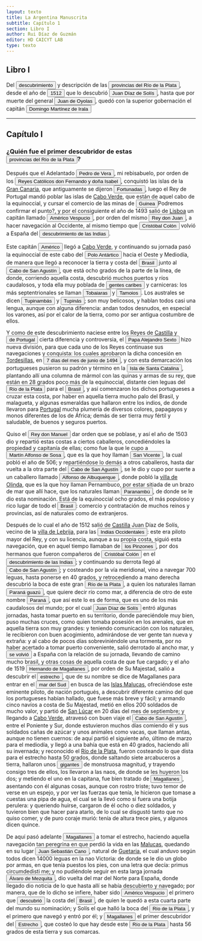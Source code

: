 ```yaml
---
layout: texto
title: La Argentina Manuscrita
subtitle: Capítulo 1
section: Libro I
author: Rui Díaz de Guzmán
editor: HD CAICYT LAB
type: texto
---
```

## Libro I


Del <button class="balloon" data-balloon-pos="up" data-balloon-length="large" data-balloon="Se refiere a la primera expedición que documenta con certeza el descubrimiento del Río de la Plata,​ realizada al mando del piloto mayor Juan Díaz de Solís, entre 1515 y 1516, por orden del rey Fernando el Católico. La intención de llegar a las islas Molucas descubriendo un paso entre los océanos Atlántico y Pacífico, se vio frustrada por la muerte de Díaz de Solís en el río de la Plata, debiéndose retornar a España. La expedición realizó la formal toma de posesión para España de los territorios que le correspondían al sur del Brasil portugués de acuerdo al Tratado de Tordesillas.">descubrimiento</button> y descripción de las <a href="https://recogito.pelagios.org/document/wzqxhk0h3vpikm/part/1/edit#2b30811c-3e7a-4b4d-884b-888fb6606916" target="_blank"><button class="balloon" data-balloon-pos="up" data-balloon-length="large" data-balloon="Refiere a la Provincia del Río de la Plata, un espacio creado a partir de las capitulaciones que firmó el primer adelantado Pedro de Mendoza con Carlos I en 1534.La misma limitaba al norte con los territorios otorgados a Diego de Almagro, ocupando una franja que se extendería entre el Mar del Sur y el Mar Océano Austral. La exploración y ocupación efectiva del terreno delimitarían el espacio de la provincia del Río de la Plata al sector atlántico y específicamente, al eje fluvial Paraná-Plata.">provincias del Río de la Plata</button></a>, desde el año de <button class="balloon" data-balloon-pos="up" data-balloon-length="large" data-balloon="La primera expedición que documenta con certeza el descubrimiento del Río de la Plata,​ fue la realizada al mando del piloto mayor Juan Díaz de Solís, entre 1515 y 1516, por orden del rey Fernando el Católico. La intención de llegar a las islas Molucas descubriendo un paso entre los océanos Atlántico y Pacífico, se vio frustrada por la muerte de Díaz de Solís en el río de la Plata, debiéndose retornar a España. La expedición realizó la formal toma de posesión para España de los territorios que le correspondían al sur del Brasil portugués de acuerdo al Tratado de Tordesillas.">1512</button> que lo descubrió <button class="balloon" data-balloon-pos="up" data-balloon-length="large" data-balloon="Juan Pedro Díaz de Solís (o João Pedro Dias de Solis en portugués) (Lebrija (Sevilla), 1470,​ o São Pedro de Solis (Alentejo) Portugal3​ – Punta Gorda, Uruguay, 20 de enero de 1516) fue un navegante y un explorador, uno de los primeros en llegar al Río de la Plata.  Solís fue además piloto mayor, uno de los cargos de mayor jerarquía dentro de la corona española en la carrera de Indias. Bibliografía Medina, José Toribio, Juan Díaz de Solís. Estudio Histórico, Santiago de Chile, 1898.">Juan Díaz de Solís</button>, hasta que por muerte del general <button class="balloon" data-balloon-pos="up" data-balloon-length="large" data-balloon="Refiere a Juan de Ayolas (Briviesca de la Bureba, Corona de Castilla, 1493 o ¿ca. 1510? – Candelaria del Chaco Boreal, gobernación del Río de la Plata y del Paraguay, 1538) era un explorador español que fuera vecino fundador de la primera Buenos Aires, acompañando al adelantado Pedro de Mendoza, y que nominalmente fuera nombrado como teniente de gobernador general de Asunción en 1537, para convertirse al poco tiempo y en forma igualmente nominal en gobernador del Río de la Plata y del Paraguay pero nunca ejercería como tal por estar en plena exploración.">Juan de Oyolas</button>, quedó con la superior gobernación el capitán <button class="balloon" data-balloon-pos="up" data-balloon-length="large" data-balloon="Domingo Martínez de Irala (Vergara de la Hermandad de Guipúzcoa, Corona de Castilla, 1509 - Asunción del Paraguay, Virreinato del Perú, 3 de octubre de 1556) fue un conquistador, explorador y colonizador español que como lugarteniente de Juan de Ayolas quien lo nombrara interinamente hasta que regresara como teniente de gobernador de La Candelaria en 1537, luego lo sería de hecho, y posteriormente elegido por el pueblo según real cédula, como teniente de gobernador general de Asunción.Ocupó tres veces el cargo de gobernador interino del Río de la Plata y del Paraguay, en los períodos de 1539 a 1542, de 1544 hasta 1548 y por último desde 1549. El emperador Carlos V lo nombraría definitivamente como titular en el cargo gubernamental en el año 1555, que lo ostentaría hasta su fallecimiento.En 1543 fundó en el Chaco Boreal el Puerto de los Reyes, a orillas del río Paraguay y del pantano de los Jarayes, sobre las costas de la laguna La Gaiba.">Domingo Martínez de Irala</button>

------------------------------


## Capítulo I

### ¿Quién fue el primer descubridor de estas <a href="https://recogito.pelagios.org/document/wzqxhk0h3vpikm/part/1/edit#88b6c150-30d8-4d25-9fb0-2af3f50a93f2" target="_blank"><button class="balloon" data-balloon-pos="up" data-balloon-length="large" data-balloon="Refiere a la Provincia del Río de la Plata, un espacio creado a partir de las capitulaciones que firmó el primer adelantado Pedro de Mendoza con Carlos I en 1534.La misma limitaba al norte con los territorios otorgados a Diego de Almagro, ocupando una franja que se extendería entre el Mar del Sur y el Mar Océano Austral. La exploración y ocupación efectiva del terreno delimitarían el espacio de la provincia del Río de la Plata al sector atlántico y específicamente, al eje fluvial Paraná-Plata.. El Virreinato del Río de la Plata nació de una escisión del Virreinato del Perú e integró los territorios de las gobernaciones de Buenos Aires, Paraguay, Tucumán y Santa Cruz de la Sierra, el corregimiento de Cuyo de la capitanía general de Chile y los corregimientos de la provincia de Charcas. Actualmente este territorio forma las repúblicas de Argentina, Uruguay, Paraguay, Bolivia, partes del sur de Brasil, del norte de Chile y del sureste de Perú, así como también las disputadas islas Malvinas.">provincias del Río de la Plata</button></a>?


Después que el Adelantado <button class="balloon" data-balloon-pos="up" data-balloon-length="large" data-balloon="Pedro de Vera fue gobernador de las islas Canarias y una figura de referencia para el linaje de Álvar Núñez Cabeza de Vaca, de quien fuera abuelo materno. Antepasado de Ruiz Diaz de Guzmán">Pedro de Vera</button>, mi rebisabuelo, por orden de los <button class="balloon" data-balloon-pos="up" data-balloon-length="large" data-balloon="Los Reyes Católicos fue la denominación que recibieron los esposos Fernando II de Aragón e Isabel I de Castilla, soberanos de la Corona de Castilla (1474-1504) y de la Corona de Aragón (1479-1516).Los reyes accedieron al trono de Castilla tras la Guerra de Sucesión Castellana (1475-1479) contra los partidarios de la princesa Juana, apodada &quot;la Beltraneja&quot;, hija del rey Enrique IV de Castilla. En 1479 Fernando heredó el trono de Aragón al morir su padre, el rey Juan II de Aragón. Isabel y Fernando reinaron juntos hasta la muerte de ella en 1504. Entonces Fernando quedó únicamente como rey de Aragón, pasando Castilla a su hija Juana, apodada &quot;la Loca&quot;, y a su marido, Felipe de Austria, apodado &quot;el Hermoso&quot;, Archiduque de Austria, duque de Borgoña y conde de Flandes, perteneciente a la casa de Habsburgo. Sin embargo Fernando no renunció a controlar Castilla y, tras morir Felipe en 1506 y ser declarada Juana incapaz, consiguió ser nombrado regente del reino hasta su muerte en 1516.">Reyes Católicos don Fernando y doña Isabel</button>, conquistó las islas de la <a href="https://recogito.pelagios.org/document/wzqxhk0h3vpikm/part/1/edit#734000cc-1918-40c3-ad5f-450df45397b8" target="_blank">Gran Canaria</a>, que antiguamente se dijeron <a href="https://recogito.pelagios.org/document/wzqxhk0h3vpikm/part/1/edit#f0416f75-deb2-4baa-adc3-2152caca6e90" target="_blank"><button class="balloon" data-balloon-pos="up" data-balloon-length="large" data-balloon="Se refiere a las islas Afortunadas de la tradición clásica latina, que se identificaron con las islas Canarias. Bibliografía: Martínez Hernández, Marcos, &quot;Islas míticas en relación con Canarias&quot;, en Cuadernos de Filología Clásica. Estudios griegos e indoeuropeos, vol. 20, 2010, pp. 139-158.">Fortunadas</button></a>, luego el Rey de Portugal mandó poblar las islas de <a href="https://recogito.pelagios.org/document/wzqxhk0h3vpikm/part/1/edit#0375b414-4aa2-4fb2-8854-9ace9e0239d8" target="_blank">Cabo Verde</a>, que están de aquel cabo de la equinoccial, y cursar el comercio de las minas de <button class="balloon" data-balloon-pos="up" data-balloon-length="large" data-balloon="Hay que revisar esta ubicación, porque no refiere a la Guinea actual, sino más bien a la región actual del Golfo de Guinea. En todo caso es un punto costero.">Guinea</button><note target="recogito-dd3179f3-3a67-48ed-a55f-69d39196f215" resp="romideleon">Podremos confirmar el punto?</note>, y por el consiguiente el año de 1493 salió de <a href="https://recogito.pelagios.org/document/wzqxhk0h3vpikm/part/1/edit#f9372909-25f5-4d1d-aaad-4708f95bf934" target="_blank">Lisboa</a> un capitán llamado <button class="balloon" data-balloon-pos="up" data-balloon-length="large" data-balloon="Américo Vespucio (en italiano Amerigo Vespuccia; Florencia, 9 de marzo de 1454-Sevilla, 22 de febrero de 1512) fue un comerciante y cosmógrafo florentino, naturalizado castellano en 1505, que participó en al menos dos viajes de exploración al &quot;Nuevo Mundo&quot;, continente que hoy en día se llama América en su honor. Desempeñó cargos importantes en la Casa de Contratación de Sevilla, de la que fue nombrado piloto mayor en 1508; pero su fama universal se debe a dos obras publicadas bajo su nombre entre 1503 y 1505: el Mundus Novus y la Carta a Soderini, que le atribuyen un papel protagonista en el &quot;Descubrimiento de América&quot; y su identificación como un nuevo continente. Por esta razón el cartógrafo Martín Waldseemüller en su mapa Universalis Cosmographia, de 1507 acuñó el nombre de &quot;América&quot; en su honor como designación para el Nuevo Mundo. El relato a menudo fantasioso y contradictorio de sus viajes lo han ubicado como una de las figuras más controvertidas de la era de los descubrimientos. Abulafia, David, El descubrimiento de la humanidad. Encuentros atlánticos en la era de Colón, Barcelona, Crítica, 2009 [2008].Metcalf, Alida C., &quot;Amerigo Vespucci and the Four Finger (Kunstmann II) World Map&quot;, en e Perimetron, vol. 7, núm. 1, 2012, pp. 36-44. Levillier, Roberto (ed.), El Nuevo Mundo. Cartas relativas a sus viajes y descubrimientos, Buenos Aires, Nova,1951.Barrera-Osorio, Antonio, Experiencing Nature. The Spanish American Empire and the Early Scientific Revolution, Austin, University of Texas Press, 2006.">Américo Vespucio</button>, por orden del mismo <button class="balloon" data-balloon-pos="up" data-balloon-length="large" data-balloon="Juan II de Avís, apodado el Príncipe tirano para sus contemporáneos o, más recientemente, el Príncipe perfecto (Lisboa, 3 de marzo de 1455 - Alvor, 25 de octubre de 1495), fue rey de Portugal. Era hijo del rey Alfonso V el Africano y de su esposa, Isabel. Juan II sucedió a su padre en 1477 cuando su padre se retiró a un monasterio y se convirtió en rey en 1481.">Rey don Juan</button>, a hacer navegación al Occidente, al mismo tiempo que <button class="balloon" data-balloon-pos="up" data-balloon-length="large" data-balloon="Cristóbal Colón, Cristoforo Colombo en italiano o Christophorus Columbus en latín (Génova,n. 1​1​2​ c. 1436-14513​-Valladolid, 20 de mayo de 1506), fue un navegante, cartógrafo, almirante, virrey y gobernador general de las Indias Occidentales al servicio de la Corona de Castilla. Es famoso por haber realizado el &quot;descubrimiento&quot; de América, el 12 de octubre de 1492, al llegar a la isla de Guanahani, actualmente en las Bahamas.Efectuó cuatro viajes a las Indias —denominación del continente americano hasta la publicación del Planisferio de Martín Waldseemüller en 1507— y aunque posiblemente no fue el primer explorador europeo de América, se le considera el descubridor de un nuevo continente —por eso llamado el Nuevo Mundo— para Europa, al ser el primero que trazó una ruta de ida y vuelta a través del océano Atlántico y dio a conocer la noticia. Este hecho impulsó decisivamente la expansión mundial de la civilización europea, y la conquista y colonización por varias de sus potencias del continente americano.Abulafia, David, El descubrimiento de la humanidad. Encuentros atlánticos en la era de Colón, Barcelona, Crítica, 2009 [2008].">Cristóbal Colón</button> volvió a España del <button class="balloon" data-balloon-pos="up" data-balloon-length="large" data-balloon="Refiere al denominado &quot;Descubrimiento de América&quot;,  acontecimiento histórico que comenzó con la llegada a América el 12 de octubre de 1492 de una expedición capitaneada por Cristóbal Colón por mandato de los reyes Isabel y Fernando de Castilla que había partido del Puerto de Palos dos meses y nueve días antes y, tras cruzar el océano Atlántico, llegó a una isla del continente americano, Guanahaní, a lo que él creía era la India. Varios años después los europeos fueron dándose cuenta de que las tierras a las que había llegado Colón no estaban conectadas por tierra sino que formaban un continente distinto, y a partir de 1507 se le empezaría a llamar América.">descubrimiento de las Indias</button>. 

Este capitán <button class="balloon" data-balloon-pos="up" data-balloon-length="large" data-balloon="Refiere a Américo Vespucio">Américo</button> llegó a <a href="https://recogito.pelagios.org/document/wzqxhk0h3vpikm/part/1/edit#a55447af-d8b8-4daf-b313-efb3f4805621" target="_blank">Cabo Verde</a>, y continuando su jornada pasó la equinoccial de este cabo del <button class="balloon" data-balloon-pos="up" data-balloon-length="large" data-balloon="Entiendo que Antártica es una denominación que viene de las cosmografía de la época para indicar territorios opuestos al hemisferio norte, es decir que se ubican en el hemisferio sur (por ejemplo, el asentamiento francés en Guanabara es llamado Francia Antática.">Polo Antártico</button> hacia el Oeste y Mediodía, de manera que llegó a reconocer la tierra y costa del <a href="https://recogito.pelagios.org/document/wzqxhk0h3vpikm/part/1/edit#202305ef-2550-4afc-80b1-3051aefcc830" target="_blank"><button class="balloon" data-balloon-pos="up" data-balloon-length="large" data-balloon="La costa de lo que hoy es territorio brasileño fue el primer punto al que llegaron los europeos en América del Sur. La primera expedición que exploró la región fue un desprendimiento de la flota portuguesa que Vasco da Gama (c. 1460-1524) llevaba hacia Oriente. Las naves dirigidas por Pedro Álvarez de Cabral (1467-1520) se alejaron excesivamente de la costa de África y terminaron en el extremo sur de actual territorio del Estado de Bahía, en que el permanecieron entre abril y mayo del año 1500. Los portuguese establecieron en la costa precarias feitorias para comerciar verzino o palo brasil con los nativos de las sociedades tupí y guaraní. Recién en 1530 la corona brasileña tomaría acciones decididas para organizar la ocupación y las actividades de explotación portuguesas, al instaurar el régimen de capitanías hereditarias que estructuraría el establecimiento colonial lusitano en Brasil. Bibliografía: Johnson, H. B., &quot;Portuguese Settlement, 1500-1580&quot;, en Bethell, Leslie (ed.), Colonial Brazil, Cambridge, Cambridge University Press, 1987, pp. 1-38; Abulafia, David, El descubrimiento de la humanidad. Encuentros atlánticos en la era de Colón, Barcelona, Crítica, 2009 [2008]; Metcalf, Alida C., Go-Betweens and the Colonization of Brazil, 1500-1600, Austin, University of Texas Press, 2005; Vaz de Caminha, Pêro, Carta del descubrimiento del Brasil, Barcelona, Acantilado, 2009.">Brasil</button></a> junto al <a href="https://recogito.pelagios.org/document/wzqxhk0h3vpikm/part/1/edit#7e5a4789-1638-423f-8f87-88f980ead1df" target="_blank"><button class="balloon" data-balloon-pos="up" data-balloon-length="large" data-balloon="Santo Agostinho, Cabo de Consolación, Pernambuco, Brasil.Refiere a este lugar?">Cabo de San Agustín</button></a>, que está ocho grados de la parte de la línea, de donde, corriendo aquella costa, descubrió muchos puertos y ríos caudalosos, y toda ella muy poblada de <button class="balloon" data-balloon-pos="up" data-balloon-length="large" data-balloon="La referencia a los caribes, realizada primero por Cristóbal Colón para nombrar a los supuestos enemigos de los taínos de Guanahaní, fue utilizada repetidamente en el curso del siglo XVI para caracterizar a las sociedades americanas que practicaban canibalismo ritual. BIbliografía: Abulafia, David, El descubrimiento de la humanidad. Encuentros atlánticos en la era de Colón, Barcelona, Crítica, 2009 [2008]; Carneiro Da Cunha, Manuela L.; Viveiros de Castro, &quot;Vingança e temporalidade: os tupinamba&quot;, en JSA, vol. LXXI, 1985, pp. 191-208. Fausto, Carlos, &quot;Fragmentos de histórica e cultura tupinambá. Da etnologia como instrumento crítico de conhecimento etno-histórico&quot;, en Carneiro Da Cunha, Manuela L. (org.), História dos índios no Brasil, San Pablo, Fundação de Amparo à Pesquisa do Estado de São Paulo-Companhia das Letras-Secretaria Municipal de Cultura Prefeitura do Município de São Paulo, 1992, pp. 381-396;  Lestringant, Frank, The Discovery and Representation of the Cannibal from Columbus to Jules Verne, Berkeley, University of California Press, 1997 [1994].">gentes caribes</button> y carniceras: los más septentrionales se llaman <button class="balloon" data-balloon-pos="up" data-balloon-length="large" data-balloon="Refiere a los nativos Tobayaras, pueblos septentrionales de Brasil.. Carneiro Da Cunha, Manuela L. (org.), História dos índios no Brasil, San Pablo, Fundação de Amparo à Pesquisa do Estado de São Paulo-Companhia das Letras-Secretaria Municipal de Cultura Prefeitura do Município de São Paulo, 1992">Tobaiaras</button> y <button class="balloon" data-balloon-pos="up" data-balloon-length="large" data-balloon="Por tamoios o tamoyos se conocen a los indígenas que habitaban las costas de los actuales estados brasileños de San Pablo y Río de Janeiro.. Carneiro Da Cunha, Manuela L. (org.), História dos índios no Brasil, San Pablo, Fundação de Amparo à Pesquisa do Estado de São Paulo-Companhia das Letras-Secretaria Municipal de Cultura Prefeitura do Município de São Paulo, 1992; Monteiro, John M., &quot;The Crises and Transformations of Invaded Societies: Coastal Brazil in the Sixteenth Century&quot; en en Salomon, Frank; Schwartz, Stuart B. (eds.), The Cambridge History of the Native Peoples of the Americas. Volume III. Part I, Cambridge, Cambridge University Press, 1999, p. 973-1023.">Tamoios</button>. Los australes se dicen <button class="balloon" data-balloon-pos="up" data-balloon-length="large" data-balloon="El término tupinambá es un etnónimo que significa el más antiguo o el primero, y se refiere a una nación indígena de la que formaban parte los tamoios, los temiminó, los tupiniquim y los tupinambáes propiamente dichos.Más abajo, en el capítulo V, aparecen mencionados como tupís.. Carneiro Da Cunha, Manuela L. (org.), História dos índios no Brasil, San Pablo, Fundação de Amparo à Pesquisa do Estado de São Paulo-Companhia das Letras-Secretaria Municipal de Cultura Prefeitura do Município de São Paulo, 1992; Silva Noelli, Francisco, &quot;The tupi  expansion&quot;, en Silverman, Helaine; Isbell, William H. (eds.), Handbook of South American Archaeology, op. cit., pp. 659-670; Carneiro Da Cunha, Manuela L.; Viveiros de Castro, &quot;Vingança e temporalidade: os tupinamba&quot;, en JSA, vol. LXXI, 1985, pp. 191-208.">Tupinambás</button> y <button class="balloon" data-balloon-pos="up" data-balloon-length="large" data-balloon="Tupinas habitantes primitivos y feroces de la Bahía de Todos los Santos (Brasil), luego de expulsar a los Tapuyas.. Carneiro Da Cunha, Manuela L. (org.), História dos índios no Brasil, San Pablo, Fundação de Amparo à Pesquisa do Estado de São Paulo-Companhia das Letras-Secretaria Municipal de Cultura Prefeitura do Município de São Paulo, 1992; Silva Noelli, Francisco, &quot;The tupi  expansion&quot;, en Silverman, Helaine; Isbell, William H. (eds.), Handbook of South American Archaeology, op. cit., pp. 659-670.">Tupinás</button>; son muy belicosos, y hablan todos casi una lengua, aunque con alguna diferencia: andan todos desnudos, en especial los varones, así por el calor de la tierra, como por ser antigua costumbre de ellos. 

Y como de este descubrimiento naciese entre los Reyes de <a href="https://recogito.pelagios.org/document/wzqxhk0h3vpikm/part/1/edit#706e3a0b-5adc-4455-acbd-feb7c9334bcb" target="_blank">Castilla</a> y <button class="balloon" data-balloon-pos="up" data-balloon-length="large" data-balloon="Refiere al Rey Juan antes mencionado">de Portugal</button> cierta diferencia y controversia, el <button class="balloon" data-balloon-pos="up" data-balloon-length="large" data-balloon="Alejandro VI (Játiva, Valencia, c. 1431–Roma, 18 de agosto de 1503) fue el papa n.º 214 de la Iglesia católica entre 1492 y 1503. Su nombre de nacimiento, en valenciano, era Roderic de Borja (Rodrigo de Borja en castellano o Borgia en italiano). Hijo de Jofré de Borja y Escrivà y de Isabel de Borja, hermana de Alfonso de Borja, obispo de Valencia y futuro papa Calixto III. Rodrigo Borja alcanzó el poder gracias al nepotismo y lo mantuvo por él, consiguiendo su ascenso dentro de la jerarquía de la Iglesia católica gracias a su relación con el papa Calixto III, de quien era sobrino. Esta relación familiar le facilitó el acceso a Cardenal diácono y el desempeño de numerosos cargos de gran importancia dentro y fuera de la Curia Romana, que le permitieron hacerse con las influencias políticas y el prestigio que, finalmente, le llevaron al solio pontificio en 1492.">Papa Alejandro Sexto</button> hizo nueva división, para que cada uno de los Reyes continuase sus navegaciones y conquista: los cuales aprobaron la dicha concesión en <a href="https://recogito.pelagios.org/document/wzqxhk0h3vpikm/part/1/edit#ec75af8b-0ea4-46ae-b217-f0e7af6d6d26" target="_blank">Tordesillas</a>, en <button class="balloon" data-balloon-pos="up" data-balloon-length="large" data-balloon="El Tratado de Tordesillas (en portugués: Tratado de Tordesilhas) fue el compromiso suscrito en la localidad de Tordesillas —situada en la actual provincia de Valladolid, en España—, el 7 de junio de 1494, entre los representantes de Isabel y Fernando, reyes de Castilla y de Aragón, por una parte, y los del rey Juan II de Portugal, por la otra, en virtud del cual se estableció un reparto de las zonas de navegación y conquista del océano Atlántico y del Nuevo Mundo mediante una línea situada 370 leguas al oeste de las islas de Cabo Verde, a fin de evitar conflictos de intereses entre la Monarquía Hispánica y el Reino de Portugal. En la práctica este tratado garantizaba al reino portugués que los españoles no interferirían en su ruta del cabo de Buena Esperanza, y viceversa los primeros no lo harían en las recientemente descubiertas Antillas.Aunque por Tratado de Tordesillas se conoce al convenio de límites en el océano Atlántico, ese día se firmó también en Tordesillas otro tratado por el cual se delimitaron las pesquerías del mar entre el cabo Bojador y el Río de Oro, y los límites del Reino de Fez en el norte de África.">7 días del mes de junio de 1494</button>, y con esta demarcación los portugueses pusieron su padrón y término en la <button class="balloon" data-balloon-pos="up" data-balloon-length="large" data-balloon="Es la isla que alberga actualmente a la ciudad de Florianópolis, sobre la costa del estado de Santa Catalina. La isla fue bautizada con su nombre moderno por Sebastián Caboto, que realizó allí una larga parada de reabastecimiento de su armada antes de adentrarse a explorar el Río de la Plata.">Isla de Santa Catalina</button>, plantando allí una columna de mármol con las quinas y armas de su rey, que están en 28 grados poco más de la equinoccial, distante cien leguas del <a href="https://recogito.pelagios.org/document/wzqxhk0h3vpikm/part/1/edit#f7fac2c2-9d21-43d9-899f-a427c504c655" target="_blank"><button class="balloon" data-balloon-pos="up" data-balloon-length="large" data-balloon="Refiere al Río">Río de la Plata</button></a> para el <a href="https://recogito.pelagios.org/document/wzqxhk0h3vpikm/part/1/edit#9ec88dac-b92e-4341-b780-d20e7ee64823" target="_blank"><button class="balloon" data-balloon-pos="up" data-balloon-length="large" data-balloon="La costa de lo que hoy es territorio brasileño fue el primer punto al que llegaron los europeos en América del Sur. La primera expedición que exploró la región fue un desprendimiento de la flota portuguesa que Vasco da Gama (c. 1460-1524) llevaba hacia oriente. Las naves dirigidas por Pedro Álvarez de Cabral (1467-1520) se alejaron excesivamente de la costa de África y terminaron en el extremo sur de actual territorio del Estado de Bahía, en que el permanecieron entre abril y mayo del año 1500. Los portuguese establecieron en la costa precarias feitorias para comerciar verzino o palo brasil con los nativos de las sociedades tupí y guaraní nativas. Recién en 1530 la corona brasileña tomaría acciones decididas para organizar la ocupación portuguesa y las actividades de explotación, cuando instaura el régimen de capitanías hereditarias que estructuraría el establecimiento colonial lusitano en brasil. Bibliografía: Johnson, H. B., &quot;Portuguese Settlement, 1500-1580&quot;, en Bethell, Leslie (ed.), Colonial Brazil, Cambridge, Cambridge University Press, 1987, pp. 1-38; Abulafia, David, El descubrimiento de la humanidad. Encuentros atlánticos en la era de Colón, Barcelona, Crítica, 2009 [2008]; Metcalf, Alida C., Go-Betweens and the Colonization of Brazil, 1500-1600, Austin, University of Texas Press, 2005; Vaz de Caminha, Pêro, Carta del descubrimiento del Brasil, Barcelona, Acantilado, 2009.">Brasil</button></a>, y así comenzaron los dichos portugueses a cruzar esta costa, por haber en aquella tierra mucho palo del Brasil, y malagueta, y algunas esmeraldas que hallaron entre los indios, de donde llevaron para <a href="https://recogito.pelagios.org/document/wzqxhk0h3vpikm/part/1/edit#9e50c2e3-d75b-4356-a532-f67628f8f5a8" target="_blank">Portugal</a> mucha plumería de diversos colores, papagayos y monos diferentes de los de África; demás de ser tierra muy fértil y saludable, de buenos y seguros puertos. 

Quiso el <button class="balloon" data-balloon-pos="up" data-balloon-length="large" data-balloon="Manuel I de Portugal, apodado El Afortunado (Alcochete, 31 de mayo de 1469 - Lisboa, 13 de diciembre de 1521) fue rey de Portugal. Fue el octavo hijo del infante Fernando de Portugal, duque de Viseu e hijo de Eduardo I, y de la infanta Beatriz de Aveiro, nieta de Juan I. En 1495 sucedió en el trono de Portugal a su primo Juan II quien, a la sazón, era también su cuñado al estar casado con su hermana Leonor de Viseu. Se le apodó O Venturoso y O Bem-Aventurado por los grandes logros y acontecimientos acaecidos durante su reinado, entre ellos el descubrimiento de la ruta Atlántica hacia las Indias por el cabo de Buena Esperanza y el descubrimiento de Brasil.">Rey don Manuel</button> dar orden que se poblase, y así el año de 1503 dio y repartió estas costas a ciertos caballeros, concediéndoles la propiedad y capitanía de ellas; como fue la que le cupo a <button class="balloon" data-balloon-pos="up" data-balloon-length="large" data-balloon="Martim Afonso de Sousa (Vila Viçosa, 1500 - Lisboa, 21 de julio de 1571), fue un noble, marino y militar portugués, recordado por haber participado en la primera expedición colonizadora de Brasil y por haber sido gobernador de la India portuguesa (1542-1545).. Es difícil la identificación de este personaje, ya que el Martín Alfonso de Sousa (1500-1571) referido tendría tres años al momento de las cesiones que meciona Ruy Díaz. Podría quizás tratarse de un homónimo. La gran figura posrtuguesa en el Brasil durante ese período fue Gonzalo Coelho (c. 1450-1512) quien condujo la segunda expedición portuguesa al Brasil en 1501 que desembarcó en el cabo de San Agustín, exploró la costas brasileñas y habría llevado a Américo Vespucio en su supuesto primer viaje. Coelho volvió a Brasil entre 1503 y 1504, cuando fundó Porto Seguro. Esta actidad fue realizada con la primera concesión firmada por el Rey de Portugal autorizando la explotación del palo brasil. Bibliografía: Johnson, H. B., &quot;Portuguese Settlement, 1500-1580&quot;, en Bethell, Leslie (ed.), Colonial Brazil, Cambridge, Cambridge University Press, 1987;  Metcalf, Alida, Go-Betweens and the Colonization of Brazil, 1500-1600, Austin, University of Texas Press, 2005,">Martín Alfonso de Sosa</button>, que es la que hoy llaman <a href="https://recogito.pelagios.org/document/wzqxhk0h3vpikm/part/1/edit#249a7a12-000e-467d-8795-7e96d8829fa8" target="_blank"><button class="balloon" data-balloon-pos="up" data-balloon-length="large" data-balloon="Refiere a la zona de Sao Pablo, Brasil. Primer asentamiento en la zona.">San Vicente</button></a>, la cual pobló el año de 506; y repartiéndose lo demás a otros caballeros, hasta dar vuelta a la otra parte del <a href="https://recogito.pelagios.org/document/wzqxhk0h3vpikm/part/1/edit#73a881ef-7d8e-440f-974a-7233e8273762" target="_blank"><button class="balloon" data-balloon-pos="up" data-balloon-length="large" data-balloon="Santo Agostinho, Cabo de Consolación, Pernambuco, Brasil">Cabo de San Agustín</button></a>, se le dio y cupo por suerte a un caballero llamado <button class="balloon" data-balloon-pos="up" data-balloon-length="large" data-balloon="Creo que refiere a Jorge de Albuquerque Coelho, hijo de Duarte Coelho Pereira (Porto, ca. 1485 - Lisboa, 7 de agosto de 1554) fue un militar y administrador colonial portugués. Fue el primer Capitán-donatario de la Capitanía de Pernambuco y fundador de Olinda.">Alfonso de Albuquerque</button>, donde pobló la <a href="https://recogito.pelagios.org/document/wzqxhk0h3vpikm/part/1/edit#27c9b87a-9f40-4e28-b147-bc3fe5ec10c6" target="_blank">villa de Olinda</a>, que es la que hoy llaman Pernambuco, por estar sitiada de un brazo de mar que allí hace, que los naturales llaman <button class="balloon" data-balloon-pos="up" data-balloon-length="large" data-balloon="En la región del Guairá, Paranambaré, o Paranambu? Según Pedro Vaz de Barros, nacido en Algarve. En 1603 nombrado gobernador de la capitania de São Vicente.. Canal de Santa Cruz, en el estado de Recife.">Paranambú</button>, de donde se le dio esta nominación. Está de la equinoccial ocho grados, el más populoso y rico lugar de todo el <a href="https://recogito.pelagios.org/document/wzqxhk0h3vpikm/part/1/edit#a35bc8fa-e620-4ee5-af42-a0d31735f476" target="_blank"><button class="balloon" data-balloon-pos="up" data-balloon-length="large" data-balloon="La costa de lo que hoy es territorio brasileño fue el primer punto al que llegaron los europeos en América del Sur. La primera expedición que exploró la región fue un desprendimiento de la flota portuguesa que Vasco da Gama (c. 1460-1524) llevaba hacia oriente. Las naves dirigidas por Pedro Álvarez de Cabral (1467-1520) se alejaron excesivamente de la costa de África y terminaron en el extremo sur de actual territorio del Estado de Bahía, en que el permanecieron entre abril y mayo del año 1500. Los portuguese establecieron en la costa precarias feitorias para comerciar verzino o palo brasil con los nativos de las sociedades tupí y guaraní nativas. Recién en 1530 la corona brasileña tomaría acciones decididas para organizar la ocupación portuguesa y las actividades de explotación, cuando instaura el régimen de capitanías hereditarias que estructuraría el establecimiento colonial lusitano en brasil. Bibliografía: Johnson, H. B., &quot;Portuguese Settlement, 1500-1580&quot;, en Bethell, Leslie (ed.), Colonial Brazil, Cambridge, Cambridge University Press, 1987, pp. 1-38; Abulafia, David, El descubrimiento de la humanidad. Encuentros atlánticos en la era de Colón, Barcelona, Crítica, 2009 [2008]; Metcalf, Alida C., Go-Betweens and the Colonization of Brazil, 1500-1600, Austin, University of Texas Press, 2005; Vaz de Caminha, Pêro, Carta del descubrimiento del Brasil, Barcelona, Acantilado, 2009.">Brasil</button></a>: comercio y contratación de muchos reinos y provincias, así de naturales como de extranjeros. 

Después de lo cual el año de 1512 salió de <a href="https://recogito.pelagios.org/document/wzqxhk0h3vpikm/part/1/edit#638b94ae-6eee-4f5c-b938-eb184ba62407" target="_blank">Castilla</a> Juan Díaz de Solís, vecino de la <a href="https://recogito.pelagios.org/document/wzqxhk0h3vpikm/part/1/edit#1276d04e-7cc5-4080-acf3-a534975abfcf" target="_blank">villa de Lebrija,</a> para las <button class="balloon" data-balloon-pos="up" data-balloon-length="large" data-balloon="Las Indias Occidentales se refiere, comúnmente, a las islas del Caribe denominadas Antillas y Bahamas. La aplicación de Indias Occidentales a esta región es, según la RAE, &quot;admisible siempre que no haya posible confusión con la denominación tradicional de todo el continente&quot;, aunque precisa que es uso influido por la denominación inglesa West Indies. Por tanto, originalmente se aplicó a América, aunque con este valor es un arcaísmo.Tradicionalmente, el nombre fue dado a las posesiones europeas en los nuevos territorios descubiertos y por descubrir en América, y que se dio inicio con la llegada de Cristóbal Colón en el siglo XV, quien por otro lado desconocía que en su viaje de circunnavegación había llegado a un Nuevo Mundo, en lugar de a las Indias. De aquí deriva el título de Rey de las Islas y Tierra Firme del mar Océano que por tradición histórica está vinculado a la monarquía española.Con la exploración y la cartografía del Nuevo Mundo por España, las más alejadas costas de Asia fueron llamadas &quot;Indias Orientales&quot; para distinguirlos de las nuevas tierras descubiertas más próximas al oeste, y que se denominaron Indias Occidentales. Las exploraciones y los estudios de cartografía extendieron la denominación de América en Europa para designar popularmente las nuevas tierras descubiertas.">Indias Occidentales</button>: este era piloto mayor del Rey, y con su licencia, aunque a su propia costa, siguió esta navegación, que en aquel tiempo llamaban de <button class="balloon" data-balloon-pos="up" data-balloon-length="large" data-balloon="Se refiere a Martín Alonso y Vicente Yáñez Pinzón (c. 1462- c. 1514), dos marinos nativos de Palos que acompañaron a Cristóbal Colón en su primer viaje como capitanes de las carabelas Niña y Pinta. Vicente Yañez Pinzón condujo en 1499 una exploración que recorrió el sur de las Antillas y la costa septentrional de América del Sur hasta la desembocadura del Amazonas. Fuentes Documentales: Pedro Mártirde Anglería, De Orbe Novo. Petri Martyris ab Angleria Mediolanensis Protonotarii Celaris Senatoris Decades. Cum Privilegio Imperiali, Alcalá de Henares, 1530 (Primera Década, Libro IX, Capítulos I, II y III) ; GonzaloFernández de Oviedo Historia General de las Indias. Tomo II, Madrid, Academia Nacional de la Historia, 1852. Edición de José Amador de los Ríos (Libro XXIV, Cap. II).">los Pinzones</button>, por dos hermanos que fueron compañeros de <button class="balloon" data-balloon-pos="up" data-balloon-length="large" data-balloon="Cristóbal Colón, Cristoforo Colombo en italiano o Christophorus Columbus en latín (Génova,n. 1​1​2​ c. 1436-14513​-Valladolid, 20 de mayo de 1506), fue un navegante, cartógrafo, almirante, virrey y gobernador general de las Indias Occidentales al servicio de la Corona de Castilla. Es famoso por haber realizado el &quot;descubrimiento&quot; de América, el 12 de octubre de 1492, al llegar a la isla de Guanahani, actualmente en las Bahamas.Efectuó cuatro viajes a las Indias —denominación del continente americano hasta la publicación del Planisferio de Martín Waldseemüller en 1507— y aunque posiblemente no fue el primer explorador europeo de América, se le considera el descubridor de un nuevo continente —por eso llamado el Nuevo Mundo— para Europa, al ser el primero que trazó una ruta de ida y vuelta a través del océano Atlántico y dio a conocer la noticia. Este hecho impulsó decisivamente la expansión mundial de la civilización europea, y la conquista y colonización por varias de sus potencias del continente americano.">Cristóbal Colón</button> en el <button class="balloon" data-balloon-pos="up" data-balloon-length="large" data-balloon="Refiere al denominado &quot;Descubrimiento de América&quot;,  acontecimiento histórico que comenzó con la llegada a América el 12 de octubre de 1492 de una expedición capitaneada por Cristóbal Colón por mandato de los reyes Isabel y Fernando de Castilla que había partido del Puerto de Palos dos meses y nueve días antes y, tras cruzar el océano Atlántico, llegó a una isla del continente americano, Guanahaní, a lo que él creía era la India. Varios años después los europeos fueron dándose cuenta de que las tierras a las que había llegado Colón no estaban conectadas por tierra sino que formaban un continente distinto, y a partir de 1507 se le empezaría a llamar América.">descubrimiento de las Indias</button>; y continuando su derrota llegó al <a href="https://recogito.pelagios.org/document/wzqxhk0h3vpikm/part/1/edit#bff7f956-6341-452b-b2a0-426501dce10b" target="_blank"><button class="balloon" data-balloon-pos="up" data-balloon-length="large" data-balloon="Cabo Santo Agostinho, Pernambuco">Cabo de San Agustín</button></a>; y costeando por la vía meridional, vino a navegar 700 leguas, hasta ponerse en 40 grados, y retrocediendo a mano derecha descubrió la boca de este gran <a href="https://recogito.pelagios.org/document/wzqxhk0h3vpikm/part/1/edit#40f930d3-e7b8-46e3-b73a-ce082e5cdef1" target="_blank"><button class="balloon" data-balloon-pos="up" data-balloon-length="large" data-balloon="Refiere al Río de la Plata">Río de la Plata</button></a>, a quien los naturales llaman <a href="https://recogito.pelagios.org/document/wzqxhk0h3vpikm/part/1/edit#9a7a8f3b-6dab-4987-bef4-72b43ee31f9b" target="_blank"><button class="balloon" data-balloon-pos="up" data-balloon-length="large" data-balloon="Refiere al Río de la Plata, nombre utilizados por población nativa">Paraná guazú</button></a>, que quiere decir río como mar, a diferencia de otro de este nombre <a href="https://recogito.pelagios.org/document/wzqxhk0h3vpikm/part/1/edit#14a163f2-737b-4c47-b995-946a999a7bf2" target="_blank"><button class="balloon" data-balloon-pos="up" data-balloon-length="large" data-balloon="Se refiere al río Pananá.. Se refiere al Río Paraná.">Paraná</button></a>, que así este lo es de forma, que es uno de los más caudalosos del mundo; por el cual <button class="balloon" data-balloon-pos="up" data-balloon-length="large" data-balloon="Juan Pedro Díaz de Solís (o João Pedro Dias de Solis en portugués) (Lebrija (Sevilla), 1470,​ o São Pedro de Solis (Alentejo) Portugal3​ – Punta Gorda, Uruguay, 20 de enero de 1516) fue un navegante y un explorador, uno de los primeros en llegar al Río de la Plata.">Juan Díaz de Solís</button> entró algunas jornadas, hasta tomar puerto en su territorio, donde pareciéndole muy bien, puso muchas cruces, como quien tomaba posesión en los arenales, que en aquella tierra son muy grandes: y teniendo comunicación con los naturales, le recibieron con buen acogimiento, admirándose de ver gente tan nueva y extraña: y al cabo de pocos días sobreviniéndole una tormenta, por no haber acertado a tomar puerto conveniente, salió derrotado al ancho mar, y <button class="balloon" data-balloon-pos="up" data-balloon-length="large" data-balloon="Juan Díaz de Solís murió en el Río de la Plata en 1516, cuando según la tradición documental se acercó a la costa de lo que hoy es territorio Uruguayo y fue atacado junto a sus acompañantes por nativos. Del ataque solo habría sobrevivido un joven grumete llamado Francisco del Puerto, quien sería uno de los lenguas destacados de la región cuando Sebastián Caboto arribó a ella en 1526.Una de las naves de la expedición de Solís habría estado comandada por Diego García de Moguer, otro expedicionario que exploró la región del Río de la Plata junto a Sebastián Caboto. Mientras las naves de la expedición de Solís pasaron por la costa brasileña en su ruta de regreso, hubo un naufragio en las cercanías de la isla de Santa Catalina, del cual sobrevivieron varios tripulantes que se instalarían entra las parcialidades carijós de la región y servirían de lenguas y guías a numerosas expediciones posteriores. Los más famosos de ellos fueron Melchor Ramírez, Enrique Montes y, tal vez, el evasivo Aleixo García. Una de las pocas referencias contemporáneas al suceso indicó como a Solís lo habían matado &quot;los indios en un río dulce junto a la isla de Martín García que es en el costa del sur [...] juntamente [se indica una rotura] Francisco de Marquina y Pedro de Alarcón factor y contador de la dicha armada y otras seis personas&quot;, en &quot;Breves noticias de la muerte de Juan Díaz de Solís y de los oficiales Francisco de Marquina, D. Pedro de Alarcón y otras seis personas al desembarcar en el llamado Río Dulce, junto a la isla de Martín García, que está en los 32 grados&quot;, en Gaspar García Viñas 1/268, f. 1 (Archivo General de Indias Contratación, 4675), c. 1516. En este documento también se menciona que en la travesía de regreso, tras perder una de las naves, las dos restantes levantaron un cargamento de palo brasil que llevaron a la península como única ganancia del viaje. En contraposición a esta parquedad documental, las referencias a la muerte de Solís se multiplicaron en las obras contemporáneas dedicadas a la exploración y la conquista de América, como la de Pedro Mártir de Anglería.">se volvió</button> a España con la relación de su jornada, llevando de camino mucho brasil, y otras cosas de aquella costa de que fue cargado; y el año de 1519 <button class="balloon" data-balloon-pos="up" data-balloon-length="large" data-balloon="Fernando de Magallanes, también conocido como Hernando de Magallanes (en portugués, Fernão de Magalhães; Sabrosa, Región Norte, Portugal, primavera de 1480-Mactán, Islas Filipinas, 27 de abril de 1521), fue un militar, marino y navegante portugués de linaje noble, nombrado por la Monarquía Hispánica adelantado, capitán general de la &quot;Armada para el descubrimiento de la especería&quot; y caballero de la Orden de Santiago y comendador en la misma.Al servicio de Carlos I, descubrió el canal natural navegable que hoy recibe el nombre de estrecho de Magallanes. Su expedición fue la primera de origen europeo en navegar desde el océano Atlántico hasta el océano Pacífico, llamado hasta entonces mar del Sur. Inició en 1519 la gran expedición que capitaneada por Juan Sebastián Elcano se convertiría en la primera circunnavegación de la Tierra, regresando a España en 1522.. &quot;capitaneada [tras su muerte] por...&quot;">Hernando de Magallanes</button>, por orden de Su Majestad, salió a descubrir el <a href="https://recogito.pelagios.org/document/wzqxhk0h3vpikm/part/1/edit#06115988-6c31-430f-854f-a9ca73c5b7da" target="_blank"><button class="balloon" data-balloon-pos="up" data-balloon-length="large" data-balloon="Refiere al Estrecho de Magallanes">estrecho</button></a>, que de su nombre se dice de Magallanes para entrar en el <button class="balloon" data-balloon-pos="up" data-balloon-length="large" data-balloon="Refiere al Océano Pacífico">mar del Sud</button> en busca de las <a href="https://recogito.pelagios.org/document/wzqxhk0h3vpikm/part/1/edit#d59f98d4-c7d0-4c0d-85ef-0bb32b4e4c44" target="_blank">Islas Malucas</a>, ofreciéndose este eminente piloto, de nación portugués, a descubrir diferente camino del que los portugueses habían hallado, que fuese más breve y fácil; y armando cinco navíos a costa de Su Majestad, metió en ellos 200 soldados de mucho valor, y partió de <a href="https://recogito.pelagios.org/document/wzqxhk0h3vpikm/part/1/edit#d9115dd4-0bde-4fed-a132-bcb29837bccb" target="_blank">San Lúcar</a> en 20 días del mes de septiembre; y llegando a <a href="https://recogito.pelagios.org/document/wzqxhk0h3vpikm/part/1/edit#6aee7090-e700-4b7a-aaea-bf5a7743a99b" target="_blank">Cabo Verde</a>, atravesó con buen viaje el <a href="https://recogito.pelagios.org/document/wzqxhk0h3vpikm/part/1/edit#2c5f4b00-f6db-468a-abfb-271adee06910" target="_blank"><button class="balloon" data-balloon-pos="up" data-balloon-length="large" data-balloon="Santo Agostinho, Cabo de Consolación, Pernambuco, Brasil">Cabo de San Agustín</button></a>, entre el Poniente y Sur, donde estuvieron muchos días comiendo él y sus soldados cañas de azúcar y unos animales como vacas, que llaman antas, aunque no tienen cuernos: de aquí partió el siguiente año, último de marzo para el mediodía, y llegó a una bahía que está en 40 grados, haciendo allí su invernada; y reconocido el <a href="https://recogito.pelagios.org/document/wzqxhk0h3vpikm/part/1/edit#6361ac76-b905-4f84-9f47-f01bdc314536" target="_blank">Río de la Plata</a>, fueron costeando lo que dista para el estrecho hasta 50 grados, donde saltando siete arcabuceros a tierra, hallaron unos <button class="balloon" data-balloon-pos="up" data-balloon-length="large" data-balloon="Esta referencia aparece en el diario de viaje del caballero vicentino Antonio Pigafetta (c. 1490-c. 1534), quien origina el poderoso mito del gigantismo de los habitantes de la Patagonia, que se discutiría hasta entrado el siglo XVIII. Fuentes:">gigantes</button> de monstruosa magnitud, y trayendo consigo tres de ellos, los llevaron a las naos, de donde se les huyeron los dos; y metiendo el uno en la capitana, fue bien tratado de <button class="balloon" data-balloon-pos="up" data-balloon-length="large" data-balloon="Fernando de Magallanes, también conocido como Hernando de Magallanes (en portugués, Fernão de Magalhães; Sabrosa, Región Norte, Portugal, primavera de 1480-Mactán, Islas Filipinas, 27 de abril de 1521), fue un militar, marino y navegante portugués de linaje noble, nombrado por la Monarquía Hispánica adelantado, capitán general de la &quot;Armada para el descubrimiento de la especería&quot; y caballero de la Orden de Santiago y comendador en la misma.Al servicio de Carlos I, descubrió el canal natural navegable que hoy recibe el nombre de estrecho de Magallanes. Su expedición fue la primera de origen europeo en navegar desde el océano Atlántico hasta el océano Pacífico, llamado hasta entonces mar del Sur. Inició en 1519 la gran expedición que capitaneada por Juan Sebastián Elcano se convertiría en la primera circunnavegación de la Tierra, regresando a España en 1522.">Magallanes</button>, asentando con él algunas cosas, aunque con rostro triste; tuvo temor de verse en un espejo, y por ver las fuerzas que tenía, le hicieron que tomase a cuestas una pipa de agua, el cual se la llevó como si fuera una botija perulera: y queriendo huirse, cargaron de él ocho o diez soldados, y tuvieron bien que hacer para atarlo, de lo cual se disgustó tanto que no quiso comer, y de puro coraje murió: tenía de altura trece pies, y algunos dicen quince. 

De aquí pasó adelante <button class="balloon" data-balloon-pos="up" data-balloon-length="large" data-balloon="Fernando de Magallanes, también conocido como Hernando de Magallanes (en portugués, Fernão de Magalhães; Sabrosa, Región Norte, Portugal, primavera de 1480-Mactán, Islas Filipinas, 27 de abril de 1521), fue un militar, marino y navegante portugués de linaje noble, nombrado por la Monarquía Hispánica adelantado, capitán general de la &quot;Armada para el descubrimiento de la especería&quot; y caballero de la Orden de Santiago y comendador en la misma.Al servicio de Carlos I, descubrió el canal natural navegable que hoy recibe el nombre de estrecho de Magallanes. Su expedición fue la primera de origen europeo en navegar desde el océano Atlántico hasta el océano Pacífico, llamado hasta entonces mar del Sur. Inició en 1519 la gran expedición que capitaneada por Juan Sebastián Elcano se convertiría en la primera circunnavegación de la Tierra, regresando a España en 1522.">Magallanes</button> a tomar el estrecho, haciendo aquella navegación tan peregrina en que perdió la vida en las <a href="https://recogito.pelagios.org/document/wzqxhk0h3vpikm/part/1/edit#4d69a7ad-0cec-4664-8ca0-ac33d96c3c61" target="_blank">Malucas</a>, quedando en su lugar <button class="balloon" data-balloon-pos="up" data-balloon-length="large" data-balloon="Juan Sebastián Elcano, también escrito Juan Sebastián de Elcano, Juan Sebastián del Cano o Juan Sebastián de El Cano (Guetaria, 1476-océano Pacífico, 4 de agosto de 1526), fue un marino español que completó la primera vuelta a la Tierra en la Expedición de Magallanes-Elcano, quedando al frente de la expedición tras la muerte de Fernando de Magallanes.Elcano participó luego del frustrado intento de realizar una segunda circunnavegación bajo el mando del comendador Fray Francisco José García Jofre de Loaísa (1490-1526), quien partió de La Coruña en julio de 1525 al mando de siete naves. Elcano, que comandaba una de ellos, murió ahogado cuando su nave naufragó cerca del Estrecho.">Juan Sebastián Cano</button>, natural de <a href="https://recogito.pelagios.org/document/wzqxhk0h3vpikm/part/1/edit#6fb3ee42-b17e-458d-a179-63a354a6aba5" target="_blank">Guetaria</a>, el cual anduvo según todos dicen 14000 leguas en la nao Victoria: de donde se le dio un globo por armas, en que tenía puestos los pies, con una letra que decía: primus circumdedisti me; y no pudiéndole seguir en esta larga jornada <button class="balloon" data-balloon-pos="up" data-balloon-length="large" data-balloon="Álvaro de Mezquita (también llamado Álvaro de Mesquita) era un navegante portugués pariente de Hernando de Magallanes. Participó como supernumerario en la primera expedición de circunnavegación del globo, donde asumió la capitanía del buque San Antonio de Coca, hasta que fue depuesto por el motín del año 1520 liderado por Esteban Gómez, que hizo retornar la nave a España. En el trayecto de regreso, el San Antonio habría avistado las islas Malvinas, que fueron bautizadas como islas de San Antón en honor al barco. Esta hipótesis se ha visto respaldada por la abundante cartografía europea del siglo XVI que señala a las islas con las grafías progresivamente deformadas de San Antón, S. Antón, S.Antón, Santón, Sansón y San són, y por las investigaciones del destacado historiador uruguayo Rolando Laguarda Trías, quien encontró documentación en la Biblioteca Nacional de París que narra el testimonio de testigos directos del avistaje.No obstante, las tradiciones más firmes sobre el descubrimiento de las islas Malvinas se deben a Sebald de Weert (1563-1603), un capitán holandés de la Compañía de las Indias Orientales en su viaje de 1598.">Álvaro de Mezquita</button>, dio vuelta del mar del Norte para España, donde llegado dio noticia de lo que hasta allí se había descubierto y navegado; por manera, que de lo dicho se infiere, haber sido <button class="balloon" data-balloon-pos="up" data-balloon-length="large" data-balloon="Américo Vespucio (en italiano Amerigo Vespuccia; Florencia, 9 de marzo de 1454-Sevilla, 22 de febrero de 1512) fue un comerciante y cosmógrafo florentino, naturalizado castellano en 1505, que participó en al menos dos viajes de exploración al &quot;Nuevo Mundo&quot;, continente que hoy en día se llama América en su honor. Desempeñó cargos importantes en la Casa de Contratación de Sevilla, de la que fue nombrado piloto mayor en 1508; pero su fama universal se debe a dos obras publicadas bajo su nombre entre 1503 y 1505: el Mundus Novus y la Carta a Soderini, que le atribuyen un papel protagonista en el &quot;Descubrimiento de América&quot; y su identificación como un nuevo continente. Por esta razón el cartógrafo Martín Waldseemüller en su mapa Universalis Cosmographia, de 1507 acuñó el nombre de &quot;América&quot; en su honor como designación para el Nuevo Mundo. El relato a menudo fantasioso y contradictorio de sus viajes lo han ubicado como una de las figuras más controvertidas de la era de los descubrimientos.">Américo Vespucio</button> el primero que <button class="balloon" data-balloon-pos="up" data-balloon-length="large" data-balloon="El descubrimiento de Brasil en el año 1500 se debió a un desprendimiento de la flota que conducía Vasco da Gama al Oriente. En efecto, la nave que conducía Pedro Álvarez Cabral (c. 1467-1520) se separó de la flota en el cruce atlántico y arribó a una región hasta entonces desconocida por los europeos a la que bautizó con el nombre de Terra do Santa Cruz, ubicada en en el extremo sur del actual estado brasileño de Bahía (entre los ríos Frade y João de Tiba, en las inmediaciones de lo que sería luego Porto Seguro). Fuentes documentales: Vaz de Caminha, Pêro, Carta del descubrimiento del Brasil, Barcelona, Acantilado, 2009">descubrió</button> la costa del <a href="https://recogito.pelagios.org/document/wzqxhk0h3vpikm/part/1/edit#67757432-3db0-4509-9d61-33c084cc6f76" target="_blank"><button class="balloon" data-balloon-pos="up" data-balloon-length="large" data-balloon="La costa de lo que hoy es territorio brasileño fue el primer punto al que llegaron los europeos en América del Sur. La primera expedición que exploró la región fue un desprendimiento de la flota portuguesa que Vasco da Gama (c. 1460-1524) llevaba hacia oriente. Las naves dirigidas por Pedro Álvarez de Cabral (1467-1520) se alejaron excesivamente de la costa de África y terminaron en el extremo sur de actual territorio del Estado de Bahía, en que el permanecieron entre abril y mayo del año 1500. Los portuguese establecieron en la costa precarias feitorias para comerciar verzino o palo brasil con los nativos de las sociedades tupí y guaraní nativas. Recién en 1530 la corona brasileña tomaría acciones decididas para organizar la ocupación portuguesa y las actividades de explotación, cuando instaura el régimen de capitanías hereditarias que estructuraría el establecimiento colonial lusitano en brasil. Bibliografía: Johnson, H. B., &quot;Portuguese Settlement, 1500-1580&quot;, en Bethell, Leslie (ed.), Colonial Brazil, Cambridge, Cambridge University Press, 1987, pp. 1-38; Abulafia, David, El descubrimiento de la humanidad. Encuentros atlánticos en la era de Colón, Barcelona, Crítica, 2009 [2008]; Metcalf, Alida C., Go-Betweens and the Colonization of Brazil, 1500-1600, Austin, University of Texas Press, 2005; Vaz de Caminha, Pêro, Carta del descubrimiento del Brasil, Barcelona, Acantilado, 2009.">Brasil</button></a>, de quien le quedó a esta cuarta parte del mundo su nominación; y Solís el que halló la boca del <a href="https://recogito.pelagios.org/document/wzqxhk0h3vpikm/part/1/edit#d2e8bd84-19ab-4067-937b-b2fc5a1fea8b" target="_blank"><button class="balloon" data-balloon-pos="up" data-balloon-length="large" data-balloon="Refiere al Río de la Plata">Río de la Plata</button></a>, y el primero que navegó y entró por él; y <button class="balloon" data-balloon-pos="up" data-balloon-length="large" data-balloon="Fernando de Magallanes, también conocido como Hernando de Magallanes (en portugués, Fernão de Magalhães; Sabrosa, Región Norte, Portugal, primavera de 1480-Mactán, Islas Filipinas, 27 de abril de 1521), fue un militar, marino y navegante portugués de linaje noble, nombrado por la Monarquía Hispánica adelantado, capitán general de la &quot;Armada para el descubrimiento de la especería&quot; y caballero de la Orden de Santiago y comendador en la misma.Al servicio de Carlos I, descubrió el canal natural navegable que hoy recibe el nombre de estrecho de Magallanes. Su expedición fue la primera de origen europeo en navegar desde el océano Atlántico hasta el océano Pacífico, llamado hasta entonces mar del Sur. Inició en 1519 la gran expedición que capitaneada por Juan Sebastián Elcano se convertiría en la primera circunnavegación de la Tierra, regresando a España en 1522.">Magallanes</button> el primer descubridor del <button class="balloon" data-balloon-pos="up" data-balloon-length="large" data-balloon="Refiere al Estrecho de Magallanes">Estrecho</button>, que costeó lo que hay desde este <a href="https://recogito.pelagios.org/document/wzqxhk0h3vpikm/part/1/edit#3c6f4bf6-a974-428d-a128-94abf9236c6f" target="_blank"><button class="balloon" data-balloon-pos="up" data-balloon-length="large" data-balloon="Refiere al Río de la Plata">Río de la Plata</button></a> hasta 56 grados de esta tierra y sus comarcas.